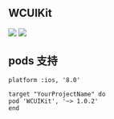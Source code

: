 ## WCUIKit
![](https://img.shields.io/github/license/mashape/apistatus.svg)
![](https://img.shields.io/badge/pod-v1.0.2-yellowgreen.svg)

## pods 支持
```
platform :ios, '8.0'

target "YourProjectName" do
pod 'WCUIKit', '~> 1.0.2'
end
```
